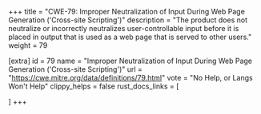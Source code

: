 +++
title = "CWE-79: Improper Neutralization of Input During Web Page Generation ('Cross-site Scripting')"
description	= "The product does not neutralize or incorrectly neutralizes user-controllable input before it is placed in output that is used as a web page that is served to other users."
weight = 79

[extra]
id = 79
name = "Improper Neutralization of Input During Web Page Generation ('Cross-site Scripting')"
url = "https://cwe.mitre.org/data/definitions/79.html"
vote = "No Help, or Langs Won't Help"
clippy_helps = false
rust_docs_links = [
	
]
+++

